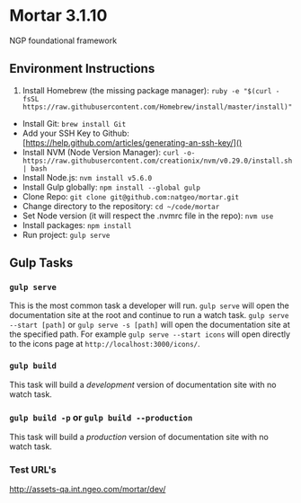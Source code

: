 # Mortar 3.1.10

NGP foundational framework

## Environment Instructions

1. Install Homebrew (the missing package manager): `ruby -e "$(curl -fsSL https://raw.githubusercontent.com/Homebrew/install/master/install)"`
- Install Git: `brew install Git`
- Add your SSH Key to Github: [https://help.github.com/articles/generating-an-ssh-key/]()
- Install NVM (Node Version Manager): `curl -o- https://raw.githubusercontent.com/creationix/nvm/v0.29.0/install.sh | bash`
- Install Node.js: `nvm install v5.6.0`
- Install Gulp globally: `npm install --global gulp`
- Clone Repo: `git clone git@github.com:natgeo/mortar.git`
- Change directory to the repository: `cd ~/code/mortar`
- Set Node version (it will respect the .nvmrc file in the repo): `nvm use`
- Install packages: `npm install`
- Run project: `gulp serve`

## Gulp Tasks

### `gulp serve`

This is the most common task a developer will run. `gulp serve` will open the documentation site at the root and continue to run a watch task. `gulp serve --start [path]` or `gulp serve -s [path]` will open the documentation site at the specified path. For example `gulp serve --start icons` will open directly to the icons page at `http://localhost:3000/icons/`.

### `gulp build`

This task will build a *development* version of documentation site with no watch task.

### `gulp build -p` or `gulp build --production`

This task will build a *production* version of documentation site with no watch task.

### Test URL's

http://assets-qa.int.ngeo.com/mortar/dev/
